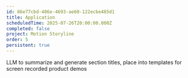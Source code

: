 ```yaml
---
id: 86e77cbd-406e-4693-ae60-122ecbe485d1
title: Application
scheduledTime: 2025-07-26T20:00:00.000Z
completed: false
project: Motion Storyline
order: 5
persistent: true
---
```


LLM to summarize and generate section titles, place into templates for screen recorded product demos